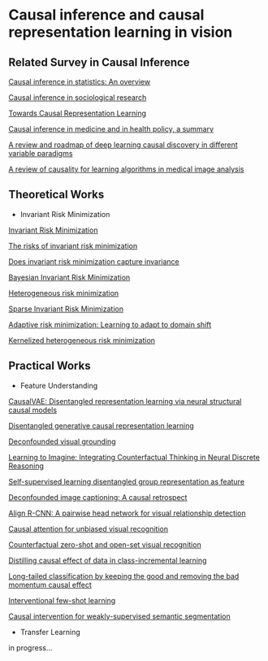 # Causal inference and causal representation learning in vision

## Related Survey in Causal Inference
[Causal inference in statistics: An overview](https://ftp.cs.ucla.edu/pub/stat_ser/r350.pdf)

[Causal inference in sociological research](https://www.annualreviews.org/doi/abs/10.1146/annurev.soc.012809.102702)

[Towards Causal Representation Learning](https://arxiv.org/abs/2102.11107)

[Causal inference in medicine and in health policy, a summary](https://arxiv.org/abs/2105.04655)

[A review and roadmap of deep learning causal discovery in different variable paradigms](https://arxiv.org/abs/2209.06367)

[A review of causality for learning algorithms in medical image analysis](https://arxiv.org/abs/2206.05498)

## Theoretical Works
- Invariant Risk Minimization

[Invariant Risk Minimization](https://arxiv.org/abs/1907.02893)

[The risks of invariant risk minimization](https://arxiv.org/abs/2010.05761)

[Does invariant risk minimization capture invariance](https://arxiv.org/abs/2101.01134)

[Bayesian Invariant Risk Minimization](https://openaccess.thecvf.com/content/CVPR2022/papers/Lin_Bayesian_Invariant_Risk_Minimization_CVPR_2022_paper.pdf)

[Heterogeneous risk minimization](https://arxiv.org/pdf/2105.03818.pdf)

[Sparse Invariant Risk Minimization](https://proceedings.mlr.press/v162/zhou22e.html)

[Adaptive risk minimization: Learning to adapt to domain shift](https://proceedings.neurips.cc/paper/2021/file/c705112d1ec18b97acac7e2d63973424-Paper.pdf)

[Kernelized heterogeneous risk minimization](https://pengcui.thumedialab.com/papers/KernelHRM.pdf)


## Practical Works
- Feature Understanding 

[CausalVAE: Disentangled representation learning via neural structural causal models](https://openaccess.thecvf.com/content/CVPR2021/papers/Yang_CausalVAE_Disentangled_Representation_Learning_via_Neural_Structural_Causal_Models_CVPR_2021_paper.pdf)

[Disentangled generative causal representation learning](https://arxiv.org/abs/2010.02637)

[Deconfounded visual grounding](https://arxiv.org/abs/2112.15324)

[Learning to Imagine: Integrating Counterfactual Thinking in Neural Discrete Reasoning](https://aclanthology.org/2022.acl-long.5.pdf)

[Self-supervised learning disentangled group representation as feature](https://arxiv.org/abs/2110.15255)

[Deconfounded image captioning: A causal retrospect](https://arxiv.org/abs/2003.03923)

[Align R-CNN: A pairwise head network for visual relationship detection](https://ieeexplore.ieee.org/document/9364727)

[Causal attention for unbiased visual recognition](https://arxiv.org/abs/2108.08782)

[Counterfactual zero-shot and open-set visual recognition](https://openaccess.thecvf.com/content/CVPR2021/papers/Yue_Counterfactual_Zero-Shot_and_Open-Set_Visual_Recognition_CVPR_2021_paper.pdf)

[Distilling causal effect of data in class-incremental learning](https://arxiv.org/abs/2103.01737)

[Long-tailed classification by keeping the good and removing the bad momentum causal effect](https://arxiv.org/abs/2009.12991)

[Interventional few-shot learning](https://proceedings.neurips.cc/paper/2020/file/1cc8a8ea51cd0adddf5dab504a285915-Paper.pdf)

[Causal intervention for weakly-supervised semantic segmentation](https://arxiv.org/abs/2009.12547)

- Transfer Learning

in progress...